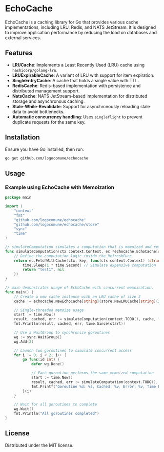 # EchoCache

EchoCache is a caching library for Go that provides various cache implementations, including LRU, Redis, and NATS JetStream. It is designed to improve application performance by reducing the load on databases and external services.

## Features

- **LRUCache**: Implements a Least Recently Used (LRU) cache using `hashicorp/golang-lru`.
- **LRUExpirableCache**: A variant of LRU with support for item expiration.
- **SingleEntryCache**: A cache that holds a single value with TTL.
- **RedisCache**: Redis-based implementation with persistence and distributed management support.
- **NatsCache**: NATS JetStream-based implementation for distributed storage and asynchronous caching.
- **Stale-While-Revalidate**: Support for asynchronously reloading stale data to avoid bottlenecks.
- **Automatic concurrency handling**: Uses `singleflight` to prevent duplicate requests for the same key.

## Installation

Ensure you have Go installed, then run:

```sh
go get github.com/logocomune/echocache
```

## Usage

### Example using EchoCache with Memoization

```go
package main

import (
	"context"
	"fmt"
	"github.com/logocomune/echocache"
	"github.com/logocomune/echocache/store"
	"sync"
	"time"
)

// simulateComputation simulates a computation that is memoized and returns the result.
func simulateComputation(ctx context.Context, ec *echocache.EchoCache[string], key string) (string, bool, error) {
	// Define the computation logic inside the RefreshFunc
	return ec.FetchWithCache(ctx, key, func(ctx context.Context) (string, error) {
		time.Sleep(1 * time.Second) // Simulate expensive computation
		return "test1", nil
	})
}

// main demonstrates usage of EchoCache with concurrent memoization.
func main() {
	// Create a new cache instance with an LRU cache of size 2
	cache := echocache.NewEchoCache[string](store.NewLRUCache[string](2))

	// Single-threaded memoize usage
	start := time.Now()
	result, cached, err := simulateComputation(context.TODO(), cache, "test")
	fmt.Println(result, cached, err, time.Since(start))

	// Use a WaitGroup to synchronize goroutines
	wg := sync.WaitGroup{}
	wg.Add(2)

	// Launch two goroutines to simulate concurrent access
	for i := 0; i < 2; i++ {
		go func(id int) {
			defer wg.Done()

			// Each goroutine performs the same memoized computation
			start := time.Now()
			result, cached, err := simulateComputation(context.TODO(), cache, "test")
			fmt.Printf("Goroutine %d: %s, Cached: %v, Error: %v, Time Elapsed: %v\n", id, result, cached, err, time.Since(start))
		}(i)
	}

	// Wait for all goroutines to complete
	wg.Wait()
	fmt.Println("All goroutines completed")
}


```


## License

Distributed under the MIT license.
